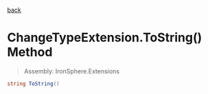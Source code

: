 ﻿

[back](/IronSphere.Extensions/types/ChangeTypeExtension)

# ChangeTypeExtension.ToString() Method

> Assembly: IronSphere.Extensions

```csharp
string ToString()
```



 